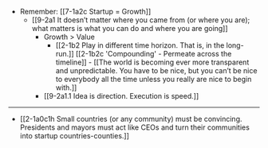- Remember: [[7-1a2c Startup = Growth]]
  - [[9-2a1 It doesn’t matter where you came from (or where you are); what matters is what you can do and where you are going]]
    - Growth > Value
      - [[2-1b2 Play in different time horizon. That is, in the long-run.]] [[2-1b2c 'Compounding' - Permeate across the timeline]]
				- [[The world is becoming ever more transparent and unpredictable. You have to be nice, but you can’t be nice to everybody all the time unless you really are nice to begin with.]]
    - [[9-2a1.1 Idea is direction. Execution is speed.]]
---
- [[2-1a0c1h Small countries (or any community) must be convincing. Presidents and mayors must act like CEOs and turn their communities into startup countries-counties.]]
